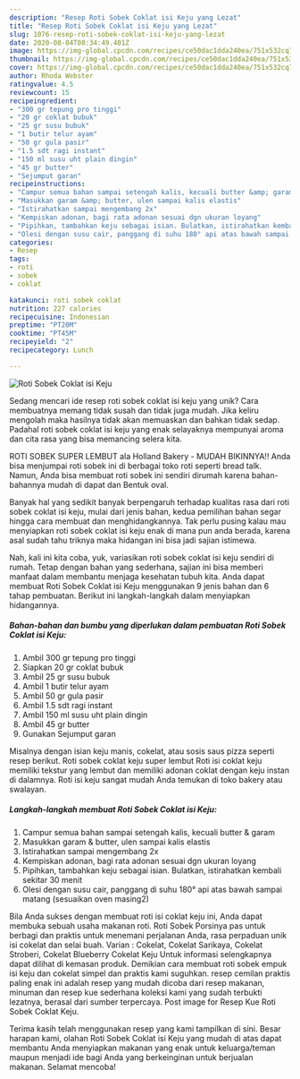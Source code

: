 ```yaml
---
description: "Resep Roti Sobek Coklat isi Keju yang Lezat"
title: "Resep Roti Sobek Coklat isi Keju yang Lezat"
slug: 1076-resep-roti-sobek-coklat-isi-keju-yang-lezat
date: 2020-08-04T08:34:49.401Z
image: https://img-global.cpcdn.com/recipes/ce50dac1dda240ea/751x532cq70/roti-sobek-coklat-isi-keju-foto-resep-utama.jpg
thumbnail: https://img-global.cpcdn.com/recipes/ce50dac1dda240ea/751x532cq70/roti-sobek-coklat-isi-keju-foto-resep-utama.jpg
cover: https://img-global.cpcdn.com/recipes/ce50dac1dda240ea/751x532cq70/roti-sobek-coklat-isi-keju-foto-resep-utama.jpg
author: Rhoda Webster
ratingvalue: 4.5
reviewcount: 15
recipeingredient:
- "300 gr tepung pro tinggi"
- "20 gr coklat bubuk"
- "25 gr susu bubuk"
- "1 butir telur ayam"
- "50 gr gula pasir"
- "1.5 sdt ragi instant"
- "150 ml susu uht plain dingin"
- "45 gr butter"
- "Sejumput garan"
recipeinstructions:
- "Campur semua bahan sampai setengah kalis, kecuali butter &amp; garam"
- "Masukkan garam &amp; butter, ulen sampai kalis elastis"
- "Istirahatkan sampai mengembang 2x"
- "Kempiskan adonan, bagi rata adonan sesuai dgn ukuran loyang"
- "Pipihkan, tambahkan keju sebagai isian. Bulatkan, istirahatkan kembali sekitar 30 menit"
- "Olesi dengan susu cair, panggang di suhu 180° api atas bawah sampai matang (sesuaikan oven masing2)"
categories:
- Resep
tags:
- roti
- sobek
- coklat

katakunci: roti sobek coklat 
nutrition: 227 calories
recipecuisine: Indonesian
preptime: "PT20M"
cooktime: "PT45M"
recipeyield: "2"
recipecategory: Lunch

---
```



![Roti Sobek Coklat isi Keju](https://img-global.cpcdn.com/recipes/ce50dac1dda240ea/751x532cq70/roti-sobek-coklat-isi-keju-foto-resep-utama.jpg)

Sedang mencari ide resep roti sobek coklat isi keju yang unik? Cara membuatnya memang tidak susah dan tidak juga mudah. Jika keliru mengolah maka hasilnya tidak akan memuaskan dan bahkan tidak sedap. Padahal roti sobek coklat isi keju yang enak selayaknya mempunyai aroma dan cita rasa yang bisa memancing selera kita.

ROTI SOBEK SUPER LEMBUT ala Holland Bakery - MUDAH BIKINNYA!! Anda bisa menjumpai roti sobek ini di berbagai toko roti seperti bread talk. Namun, Anda bisa membuat roti sobek ini sendiri dirumah karena bahan-bahannya mudah di dapat dan Bentuk oval.

Banyak hal yang sedikit banyak berpengaruh terhadap kualitas rasa dari roti sobek coklat isi keju, mulai dari jenis bahan, kedua pemilihan bahan segar hingga cara membuat dan menghidangkannya. Tak perlu pusing kalau mau menyiapkan roti sobek coklat isi keju enak di mana pun anda berada, karena asal sudah tahu triknya maka hidangan ini bisa jadi sajian istimewa.


Nah, kali ini kita coba, yuk, variasikan roti sobek coklat isi keju sendiri di rumah. Tetap dengan bahan yang sederhana, sajian ini bisa memberi manfaat dalam membantu menjaga kesehatan tubuh kita. Anda dapat membuat Roti Sobek Coklat isi Keju menggunakan 9 jenis bahan dan 6 tahap pembuatan. Berikut ini langkah-langkah dalam menyiapkan hidangannya.

<!--inarticleads1-->

##### Bahan-bahan dan bumbu yang diperlukan dalam pembuatan Roti Sobek Coklat isi Keju:

1. Ambil 300 gr tepung pro tinggi
1. Siapkan 20 gr coklat bubuk
1. Ambil 25 gr susu bubuk
1. Ambil 1 butir telur ayam
1. Ambil 50 gr gula pasir
1. Ambil 1.5 sdt ragi instant
1. Ambil 150 ml susu uht plain dingin
1. Ambil 45 gr butter
1. Gunakan Sejumput garan


Misalnya dengan isian keju manis, cokelat, atau sosis saus pizza seperti resep berikut. Roti sobek coklat keju super lembut Roti isi coklat keju memiliki tekstur yang lembut dan memiliki adonan coklat dengan keju instan di dalamnya. Roti isi keju sangat mudah Anda temukan di toko bakery atau swalayan. 

<!--inarticleads2-->

##### Langkah-langkah membuat Roti Sobek Coklat isi Keju:

1. Campur semua bahan sampai setengah kalis, kecuali butter &amp; garam
1. Masukkan garam &amp; butter, ulen sampai kalis elastis
1. Istirahatkan sampai mengembang 2x
1. Kempiskan adonan, bagi rata adonan sesuai dgn ukuran loyang
1. Pipihkan, tambahkan keju sebagai isian. Bulatkan, istirahatkan kembali sekitar 30 menit
1. Olesi dengan susu cair, panggang di suhu 180° api atas bawah sampai matang (sesuaikan oven masing2)


Bila Anda sukses dengan membuat roti isi coklat keju ini, Anda dapat membuka sebuah usaha makanan roti. Roti Sobek Porsinya pas untuk berbagi dan praktis untuk menemani perjalanan Anda, rasa perpaduan unik isi cokelat dan selai buah. Varian : Cokelat, Cokelat Sarikaya, Cokelat Stroberi, Cokelat Blueberry Cokelat Keju Untuk informasi selengkapnya dapat dilihat di kemasan produk. Demikian cara membuat roti sobek empuk isi keju dan cokelat simpel dan praktis kami suguhkan. resep cemilan praktis paling enak ini adalah resep yang mudah dicoba dari resep makanan, minuman dan resep kue sederhana koleksi kami yang sudah terbukti lezatnya, berasal dari sumber terpercaya. Post image for Resep Kue Roti Sobek Coklat Keju. 

Terima kasih telah menggunakan resep yang kami tampilkan di sini. Besar harapan kami, olahan Roti Sobek Coklat isi Keju yang mudah di atas dapat membantu Anda menyiapkan makanan yang enak untuk keluarga/teman maupun menjadi ide bagi Anda yang berkeinginan untuk berjualan makanan. Selamat mencoba!
